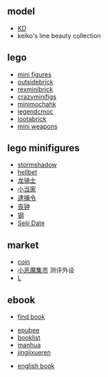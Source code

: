 
## model
+ [KD](https://kingdomdeath.com/)
+ keiko's line beauty collection

## lego
+ [mini figures](https://www.customminifig.co.uk/maxbrick-custom-minifigures/)
+ [outsidebrick](https://www.outsidebrick.com/pages/crystal)
+ [rexminibrick](http://www.rexminibrick.com/dragon-brick.html)
+ [crazyminifigs](https://www.crazyminifigs.com/)
+ [minimochahk](https://minimochahk.com/shop-all/)
+ [legendcmoc](https://www.legendcmoc.com/shop?Collection=All)
+ [lootabrick](https://www.lootabrick.com/)
+ [mini weapons](https://www.brickwarriors.com/sale/)

## lego minifigures
+ [stormshadow](https://www.legendcmoc.com/product-page/ace-burning-brick-stormshadow)
+ [hellbet](https://minimochahk.com/custom-minifigures-mjb-hellbet/)
+ [龙骑士](https://www.crazyminifigs.com/products/%5B%E6%A8%82%E5%AE%9C%E6%A8%82%5D-%E5%A5%87%E5%B9%BB%E5%9F%8E%E5%A0%A1-%E4%B8%AD%E5%8F%A4-%E9%BE%8D%E9%A8%8E%E5%A3%AB.html)
+ [小当家](https://www.crazyminifigs.com/products/%5BManga-Brick%5D-%E5%B0%8F%E7%95%B6%E5%AE%B6.html)
+ [逮捕令](https://www.crazyminifigs.com/products/%5BManga-Brick%5D-%E9%80%AE%E6%8D%95%E4%BB%A4%28%E4%B8%80%E5%A5%97%E5%85%A9%E9%9A%BB%29.html)
+ [丧钟](https://www.outsidebrick.com/products/dgb113)
+ [钢](https://www.outsidebrick.com/products/kmf012-1)
+ [Seiji Date](https://www.outsidebrick.com/products/kmf098)
## market
+ [coin](https://coinmarketcap.com/coins/)
+ [小恶魔集市](https://www.mobile01.com/marketindex.php)  测评外设
+ [L](https://www.outsidebrick.com/products/mangabrick-detective)

## ebook
+ [find book](https://www.arbookfind.com/UserType.aspx)
<!-- down -->
+ [epubee](http://cn.epubee.com/books/?s=Norse%20Mythology&action=)
+ [booklist](http://www.booklist.mobi/)
+ [manhua](https://volmoe.com/)
+ [jingjixueren](https://yigeplus.top/)
<!-- reading list -->
+ [english book](https://zhuanlan.zhihu.com/p/30034270)